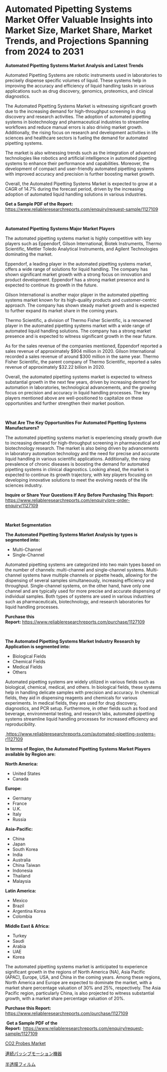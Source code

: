<p><h1>Automated Pipetting Systems Market Offer Valuable Insights into Market Size, Market Share, Market Trends, and Projections Spanning from 2024 to 2031</h1></p><p><strong>Automated Pipetting Systems Market Analysis and Latest Trends</strong></p>
<p><p>Automated Pipetting Systems are robotic instruments used in laboratories to precisely dispense specific volumes of liquid. These systems help in improving the accuracy and efficiency of liquid handling tasks in various applications such as drug discovery, genomics, proteomics, and clinical diagnostics.</p><p>The Automated Pipetting Systems Market is witnessing significant growth due to the increasing demand for high-throughput screening in drug discovery and research activities. The adoption of automated pipetting systems in biotechnology and pharmaceutical industries to streamline workflows and reduce manual errors is also driving market growth. Additionally, the rising focus on research and development activities in life sciences and healthcare sectors is fueling the demand for automated pipetting systems.</p><p>The market is also witnessing trends such as the integration of advanced technologies like robotics and artificial intelligence in automated pipetting systems to enhance their performance and capabilities. Moreover, the development of compact and user-friendly automated pipetting systems with improved accuracy and precision is further boosting market growth.</p><p>Overall, the Automated Pipetting Systems Market is expected to grow at a CAGR of 14.7% during the forecast period, driven by the increasing adoption of automated liquid handling solutions in various industries.</p></p>
<p><strong>Get a Sample PDF of the Report:&nbsp;</strong> <a href="https://www.reliableresearchreports.com/enquiry/request-sample/1127109">https://www.reliableresearchreports.com/enquiry/request-sample/1127109</a></p>
<p>&nbsp;</p>
<p><strong>Automated Pipetting Systems Major Market Players</strong></p>
<p><p>The automated pipetting systems market is highly competitive with key players such as Eppendorf, Gilson International, Biotek Instruments, Thermo Scientific, Mettler Toledo Analytical Instruments, and Agilent Technologies dominating the market. </p><p>Eppendorf, a leading player in the automated pipetting systems market, offers a wide range of solutions for liquid handling. The company has shown significant market growth with a strong focus on innovation and product development. Eppendorf has a strong market presence and is expected to continue its growth in the future.</p><p>Gilson International is another major player in the automated pipetting systems market known for its high-quality products and customer-centric approach. The company has shown steady market growth and is expected to further expand its market share in the coming years.</p><p>Thermo Scientific, a division of Thermo Fisher Scientific, is a renowned player in the automated pipetting systems market with a wide range of automated liquid handling solutions. The company has a strong market presence and is expected to witness significant growth in the near future.</p><p>As for the sales revenue of the companies mentioned, Eppendorf reported a sales revenue of approximately $904 million in 2020. Gilson International recorded a sales revenue of around $300 million in the same year. Thermo Fisher Scientific, the parent company of Thermo Scientific, reported a sales revenue of approximately $32.22 billion in 2020.</p><p>Overall, the automated pipetting systems market is expected to witness substantial growth in the next few years, driven by increasing demand for automation in laboratories, technological advancements, and the growing focus on precision and accuracy in liquid handling processes. The key players mentioned above are well-positioned to capitalize on these opportunities and further strengthen their market position.</p></p>
<p>&nbsp;</p>
<p><strong>What Are The Key Opportunities For Automated Pipetting Systems Manufacturers?</strong></p>
<p><p> The automated pipetting systems market is experiencing steady growth due to increasing demand for high-throughput screening in pharmaceutical and biotechnology research. The market is also being driven by advancements in laboratory automation technology and the need for precise and accurate liquid handling in various scientific applications. Additionally, the rising prevalence of chronic diseases is boosting the demand for automated pipetting systems in clinical diagnostics. Looking ahead, the market is expected to continue its growth trajectory, with key players focusing on developing innovative solutions to meet the evolving needs of the life sciences industry.</p></p>
<p><strong>Inquire or Share Your Questions If Any Before Purchasing This Report:</strong> <a href="https://www.reliableresearchreports.com/enquiry/pre-order-enquiry/1127109">https://www.reliableresearchreports.com/enquiry/pre-order-enquiry/1127109</a></p>
<p>&nbsp;</p>
<p><strong>Market Segmentation</strong></p>
<p><strong>The Automated Pipetting Systems Market Analysis by types is segmented into:</strong></p>
<p><ul><li>Multi-Channel</li><li>Single-Channel</li></ul></p>
<p><p>Automated pipetting systems are categorized into two main types based on the number of channels: multi-channel and single-channel systems. Multi-channel systems have multiple channels or pipette heads, allowing for the dispensing of several samples simultaneously, increasing efficiency and throughput. Single-channel systems, on the other hand, have only one channel and are typically used for more precise and accurate dispensing of individual samples. Both types of systems are used in various industries such as pharmaceuticals, biotechnology, and research laboratories for liquid handling processes.</p></p>
<p><strong>Purchase this Report:&nbsp;</strong><a href="https://www.reliableresearchreports.com/purchase/1127109">https://www.reliableresearchreports.com/purchase/1127109</a></p>
<p>&nbsp;</p>
<p><strong>The Automated Pipetting Systems Market Industry Research by Application is segmented into:</strong></p>
<p><ul><li>Biological Fields</li><li>Chemical Fields</li><li>Medical Fields</li><li>Others</li></ul></p>
<p><p>Automated pipetting systems are widely utilized in various fields such as biological, chemical, medical, and others. In biological fields, these systems help in handling delicate samples with precision and accuracy. In chemical fields, they aid in dispensing reagents and chemicals for various experiments. In medical fields, they are used for drug discovery, diagnostics, and PCR setup. Furthermore, in other fields such as food and beverage, environmental testing, and research labs, automated pipetting systems streamline liquid handling processes for increased efficiency and reproducibility.</p></p>
<p><a href="https://www.reliableresearchreports.com/automated-pipetting-systems-r1127109">&nbsp;https://www.reliableresearchreports.com/automated-pipetting-systems-r1127109</a></p>
<p><strong>In terms of Region, the Automated Pipetting Systems Market Players available by Region are:</strong></p>
<p>
    <p> <strong> North America: </strong>
        <ul>
            <li>United States</li>
            <li>Canada</li>
        </ul>
        </p> 
    <p> <strong> Europe: </strong>
        <ul>
            <li>Germany</li>
            <li>France</li>
            <li>U.K.</li>
            <li>Italy</li>
            <li>Russia</li>
        </ul>
        </p> 
    <p> <strong> Asia-Pacific: </strong>
        <ul>
            <li>China</li>
            <li>Japan</li>
            <li>South Korea</li>
            <li>India</li>
            <li>Australia</li>
            <li>China Taiwan</li>
            <li>Indonesia</li>
            <li>Thailand</li>
            <li>Malaysia</li>
        </ul>
        </p> 
    <p> <strong> Latin America: </strong>
        <ul>
            <li>Mexico</li>
            <li>Brazil</li>
            <li>Argentina Korea</li>
            <li>Colombia</li>
        </ul>
        </p> 
    <p> <strong> Middle East & Africa: </strong>
        <ul>
            <li>Turkey</li>
            <li>Saudi</li>
            <li>Arabia</li>
            <li>UAE</li>
            <li>Korea</li>
        </ul>
    </p>
    </p>
<p><p>The automated pipetting systems market is anticipated to experience significant growth in the regions of North America (NA), Asia Pacific (APAC), Europe, USA, and China in the coming years. Among these regions, North America and Europe are expected to dominate the market, with a market share percentage valuation of 30% and 25%, respectively. The Asia Pacific region, particularly China, is also projected to witness substantial growth, with a market share percentage valuation of 20%.</p></p>
<p><strong>Purchase this Report: </strong><a href="https://www.reliableresearchreports.com/purchase/1127109">https://www.reliableresearchreports.com/purchase/1127109</a></p>
<p>&nbsp;<strong>Get a Sample PDF of the Report:&nbsp;&nbsp;</strong><a href="https://www.reliableresearchreports.com/enquiry/request-sample/1127109">https://www.reliableresearchreports.com/enquiry/request-sample/1127109</a></p>
<p><strong></strong></p>
<p><p><a href="https://github.com/AKSHATREPORTPRIME/Market-Research-Report-List-5/blob/main/co2-probes-market.md">CO2 Probes Market</a></p><p><a href="https://github.com/SantosDicki04/Market-Research-Report-List-2/blob/main/3806312159596.md">連続パッシブモーション機器</a></p><p><a href="https://github.com/alyle7648/Market-Research-Report-List-2/blob/main/3664541159597.md">半透膜フィルム</a></p></p>